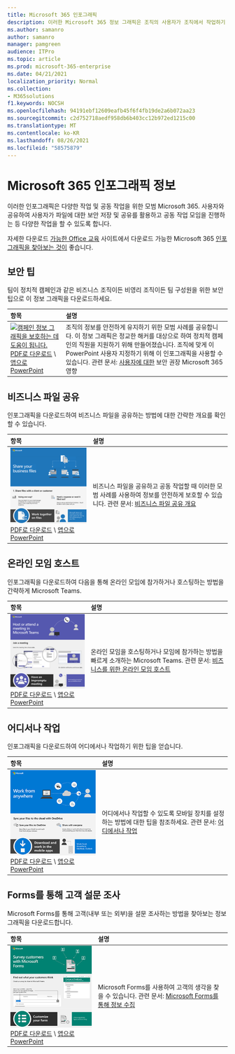 ```yaml
---
title: Microsoft 365 인포그래픽
description: 이러한 Microsoft 365 정보 그래픽은 조직의 사용자가 조직에서 작업하기 위한 모범 사례를 이해하는 데 도움이 될 수 Microsoft 365.
ms.author: samanro
author: samanro
manager: pamgreen
audience: ITPro
ms.topic: article
ms.prod: microsoft-365-enterprise
ms.date: 04/21/2021
localization_priority: Normal
ms.collection:
- M365solutions
f1.keywords: NOCSH
ms.openlocfilehash: 94191ebf12609eafb45f6f4fb19de2a6b072aa23
ms.sourcegitcommit: c2d752718aedf958db6b403cc12b972ed1215c00
ms.translationtype: MT
ms.contentlocale: ko-KR
ms.lasthandoff: 08/26/2021
ms.locfileid: "58575879"
---
```

# <a name="microsoft-365-infographics-for-your-users"></a>Microsoft 365 인포그래픽 정보

이러한 인포그래픽은 다양한 작업 및 공동 작업을 위한 모범 Microsoft 365. 사용자와 공유하여 사용자가 파일에 대한 보안 저장 및 공유를 활용하고 공동 작업 모임을 진행하는 등 다양한 작업을 할 수 있도록 합니다.

자세한 다운로드 [가능한 Office 교육](https://support.microsoft.com/office/great-ways-to-work-with-office-6fe70269-b9a4-4ef0-a96e-7a5858b3bd5a) 사이트에서 다운로드 가능한 Microsoft 365 [인포그래픽을 찾아보는 것이](https://support.microsoft.com/training) 좋습니다.

<a name="securitytips"></a>
## <a name="security-tips"></a>보안 팁

팀이 정치적 캠페인과 같은 비즈니스 조직이든 비영리 조직이든 팀 구성원을 위한 보안 팁으로 이 정보 그래픽을 다운로드하세요.

| 항목 | 설명 |
|:-----|:-----|
|[![캠페인 정보 그래픽을 보호하는 데 도움이 됩니다.](../media/M365-Campaigns-WhatCanUsersDoToSecure-358x201.png)](../campaigns/downloads/M365CampaignsWhatCanUsersDoToSecure.pdf) <br/> [PDF로 다운로드](../campaigns/downloads/M365CampaignsWhatCanUsersDoToSecure.pdf)  \  [앱으로 PowerPoint](../campaigns/downloads/M365CampaignsWhatCanUsersDoToSecure.pptx)| 조직의 정보를 안전하게 유지하기 위한 모범 사례를 공유합니다. 이 정보 그래픽은 정교한 해커를 대상으로 하여 정치적 캠페인의 직원을 지원하기 위해 만들어졌습니다. 조직에 맞게 이 PowerPoint 사용자 지정하기 위해 이 인포그래픽을 사용할 수 있습니다. 관련 문서: [사용자에 대한](../campaigns/m365-campaigns-users.md) 보안 권장 Microsoft 365 영향|

<a name="sharefiles"></a>
## <a name="share-your-business-files"></a>비즈니스 파일 공유

인포그래픽을 다운로드하여 비즈니스 파일을 공유하는 방법에 대한 간략한 개요를 확인할 수 있습니다.
  
| 항목 | 설명 |
|:-----|:-----|
|[![비즈니스 파일 공유 인포그래픽에 대한 축소판 이미지입니다.](../media/solutions-architecture-center/m365-smbscenarios-shareyourfiles-square.png)](https://go.microsoft.com/fwlink/?linkid=2079435) <br/> [PDF로 다운로드](https://go.microsoft.com/fwlink/?linkid=2079435)  \  [앱으로 PowerPoint](https://go.microsoft.com/fwlink/?linkid=2079438) | 비즈니스 파일을 공유하고 공동 작업할 때 이러한 모범 사례를 사용하여 정보를 안전하게 보호할 수 있습니다. 관련 문서: [비즈니스 파일 공유 개요](../business-video/overview-file-sharing.md)|

<a name="onlinemeeting"></a>
## <a name="host-online-meetings"></a>온라인 모임 호스트

인포그래픽을 다운로드하여 다음을 통해 온라인 모임에 참가하거나 호스팅하는 방법을 간략하게 Microsoft Teams.

| 항목 | 설명 |
|:-----|:-----|
|[![호스트 온라인 모임 인포그래픽의 축소판 이미지입니다.](../media/solutions-architecture-center/m365-smbscenarios-hostteammeetings-square.png)](https://go.microsoft.com/fwlink/?linkid=2078712) <br/> [PDF로 다운로드](https://go.microsoft.com/fwlink/?linkid=2078712)  \  [앱으로 PowerPoint](https://go.microsoft.com/fwlink/?linkid=2079515) | 온라인 모임을 호스팅하거나 모임에 참가하는 방법을 빠르게 소개하는 Microsoft Teams. 관련 문서: [비즈니스를 위한 온라인 모임 호스트](../business-video/overview-online-meetings.md)|

<a name="workfromanywhere"></a>
## <a name="work-from-anywhere"></a>어디서나 작업

인포그래픽을 다운로드하여 어디에서나 작업하기 위한 팁을 얻습니다.

| 항목 | 설명 |
|:-----|:-----|
|[![어디에서나 작업용 축소판 그림 인포그래픽.](../media/solutions-architecture-center/m365-smbscenarios-workfromanywhere-square.png)](https://go.microsoft.com/fwlink/?linkid=2079451) <br/> [PDF로 다운로드](https://go.microsoft.com/fwlink/?linkid=2079451)  \  [앱으로 PowerPoint](https://go.microsoft.com/fwlink/?linkid=2079455) | 어디에서나 작업할 수 있도록 모바일 장치를 설정하는 방법에 대한 팁을 참조하세요. 관련 문서: [어디에서나 작업](../business-video/work-from-anywhere.md)|

<a name="surveywithforms"></a>
## <a name="survey-customers-with-forms"></a>Forms를 통해 고객 설문 조사

Microsoft Forms를 통해 고객(내부 또는 외부)을 설문 조사하는 방법을 찾아보는 정보 그래픽을 다운로드합니다.

| 항목 | 설명 |
|:-----|:-----|
|[![양식 인포그래픽을 통해 설문 조사 고객을 위한 축소판 이미지입니다.](../media/solutions-architecture-center/m365-smbscenarios-surveywithforms-square.png)](https://go.microsoft.com/fwlink/?linkid=2079526) <br/> [PDF로 다운로드](https://go.microsoft.com/fwlink/?linkid=2079526)  \  [앱으로 PowerPoint](https://go.microsoft.com/fwlink/?linkid=2079446) | Microsoft Forms를 사용하여 고객의 생각을 찾을 수 있습니다. 관련 문서: [Microsoft Forms를 통해 정보 수집](https://support.microsoft.com/topic/collect-information-with-microsoft-forms-a55d6e0d-04f6-45b8-b05f-b141b8ecb4d5)|
